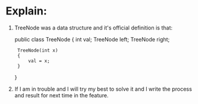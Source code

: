 # Explain:

1. TreeNode was a data structure and it's official definition is that:

    public class TreeNode
    {
        int val;
        TreeNode left;
        TreeNode right;
    
        TreeNode(int x)
        {
            val = x;
        }
    }

2. If I am in trouble and I will try my best to solve it and I write the process and result for next time in the
   feature.